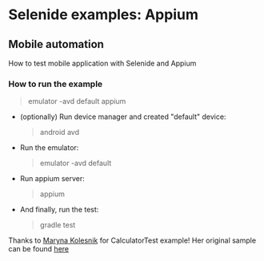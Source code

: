 Selenide examples: Appium
=========================

## Mobile automation 

How to test mobile application with Selenide and Appium

### How to run the example

> emulator -avd default
> appium

* (optionally) Run device manager and created "default" device:
  > android avd

* Run the emulator:
  > emulator -avd default

* Run appium server:
   > appium

* And finally, run the test:
   > gradle test

Thanks to [Maryna Kolesnik](https://github.com/mkpythonanywhereblog) for CalculatorTest example!
Her original sample can be found [here](https://gist.github.com/mkpythonanywhereblog/d1fb3dca2e66146f519f) 